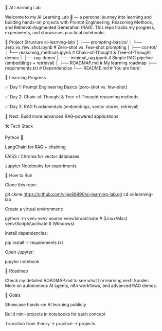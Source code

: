 📘 AI Learning Lab

Welcome to my AI Learning Lab 🚀 — a personal journey into learning and building hands-on projects with Prompt Engineering, Reasoning Methods, and Retrieval-Augmented Generation (RAG).
This repo tracks my progress, experiments, and showcases practical notebooks.

📂 Project Structure
ai-learning-lab/
│
├── prompting-basics/
│   └── zero_vs_few_shot.ipynb   # Zero-shot vs. Few-shot prompting
│
├── cot-tot/
│   └── reasoning_methods.ipynb  # Chain-of-Thought & Tree-of-Thought demos
│
├── rag-demo/
│   └── minimal_rag.ipynb        # Simple RAG pipeline (embeddings + retrieval)
│
├── ROADMAP.md                   # My learning roadmap
├── requirements.txt             # Dependencies
└── README.md                    # You are here!

🚀 Learning Progress

✅ Day 1: Prompt Engineering Basics (zero-shot vs. few-shot)

✅ Day 2: Chain-of-Thought & Tree-of-Thought reasoning methods

✅ Day 3: RAG Fundamentals (embeddings, vector stores, retrieval)

🔄 Next: Build more advanced RAG-powered applications

🛠️ Tech Stack

Python 🐍

LangChain for RAG + chaining

FAISS / Chroma for vector databases

Jupyter Notebooks for experiments

🧪 How to Run

Clone this repo:

git clone https://github.com/vijay89890/ai-learning-lab.git
cd ai-learning-lab


Create a virtual environment:

python -m venv venv
source venv/bin/activate   # (Linux/Mac)
venv\Scripts\activate      # (Windows)


Install dependencies:

pip install -r requirements.txt


Open Jupyter:

jupyter notebook

📌 Roadmap

Check my detailed ROADMAP.md
 to see what I’m learning next!
Spoiler: More on autonomous AI agents, n8n workflows, and advanced RAG demos.

🌟 Goals

Showcase hands-on AI learning publicly

Build mini-projects in notebooks for each concept

Transition from theory → practice → projects
